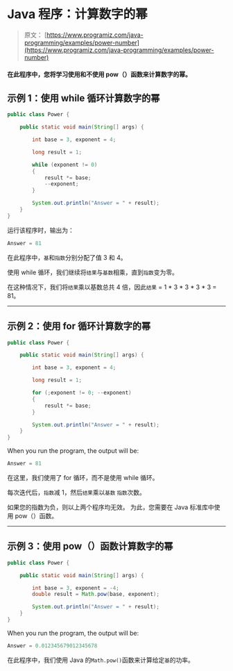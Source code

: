 # Java 程序：计算数字的幂

> 原文： [https://www.programiz.com/java-programming/examples/power-number](https://www.programiz.com/java-programming/examples/power-number)

#### 在此程序中，您将学习使用和不使用 pow（）函数来计算数字的幂。

## 示例 1：使用 while 循环计算数字的幂

```java
public class Power {

    public static void main(String[] args) {

        int base = 3, exponent = 4;

        long result = 1;

        while (exponent != 0)
        {
            result *= base;
            --exponent;
        }

        System.out.println("Answer = " + result);
    }
}
```

运行该程序时，输出为：

```java
Answer = 81
```

在此程序中，`基`和`指数`分别分配了值 3 和 4。

使用 while 循环，我们继续将`结果`与`基数`相乘，直到`指数`变为零。

在这种情况下，我们将`结果`乘以基数总共 4 倍，因此`结果` = 1 * 3 * 3 * 3 * 3 = 81。

* * *

## 示例 2：使用 for 循环计算数字的幂

```java
public class Power {

    public static void main(String[] args) {

        int base = 3, exponent = 4;

        long result = 1;

        for (;exponent != 0; --exponent)
        {
            result *= base;
        }

        System.out.println("Answer = " + result);
    }
}
```

When you run the program, the output will be:

```java
Answer = 81
```

在这里，我们使用了 for 循环，而不是使用 while 循环。

每次迭代后，`指数`减 1，然后`结果`乘以`基数` `指数`次数。

如果您的指数为负，则以上两个程序均无效。 为此，您需要在 Java 标准库中使用 pow（）函数。

* * *

## 示例 3：使用 pow（）函数计算数字的幂

```java
public class Power {

    public static void main(String[] args) {

        int base = 3, exponent = -4;
        double result = Math.pow(base, exponent);

        System.out.println("Answer = " + result);
    }
}
```

When you run the program, the output will be:

```java
Answer = 0.012345679012345678
```

在此程序中，我们使用 Java 的`Math.pow()`函数来计算给定`基`的功率。